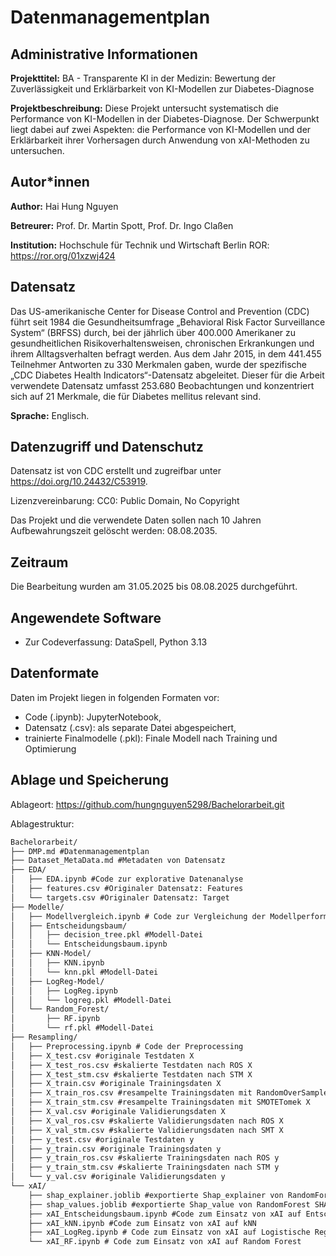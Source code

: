 # Datenmanagementplan

## Administrative Informationen

**Projekttitel:** BA - Transparente KI in der Medizin: Bewertung der Zuverlässigkeit und Erklärbarkeit von KI-Modellen zur Diabetes-Diagnose

**Projektbeschreibung:** 
Diese Projekt untersucht systematisch die Performance von KI-Modellen in der Diabetes-Diagnose. Der Schwerpunkt liegt dabei auf zwei Aspekten: die Performance von KI-Modellen und der Erklärbarkeit ihrer Vorhersagen durch Anwendung von xAI-Methoden zu untersuchen.

## Autor*innen

**Author:** Hai Hung Nguyen

**Betreurer:** Prof. Dr. Martin Spott, Prof. Dr. Ingo Claßen

**Institution:**
Hochschule für Technik und Wirtschaft Berlin
ROR: <https://ror.org/01xzwj424>

## Datensatz

Das US-amerikanische Center for Disease Control and Prevention (CDC) führt seit 1984 die Gesundheitsumfrage „Behavioral Risk Factor Surveillance System“ (BRFSS) durch, bei der jährlich über 400.000 Amerikaner zu gesundheitlichen Risikoverhaltensweisen, chronischen Erkrankungen und ihrem Alltagsverhalten befragt werden. 
Aus dem Jahr 2015, in dem 441.455 Teilnehmer Antworten zu 330 Merkmalen gaben, wurde der spezifische „CDC Diabetes Health Indicators“-Datensatz abgeleitet. 
Dieser für die Arbeit verwendete Datensatz umfasst 253.680 Beobachtungen und konzentriert sich auf 21 Merkmale, die für Diabetes mellitus relevant sind.

**Sprache:** Englisch.

## Datenzugriff und Datenschutz

Datensatz ist von CDC erstellt und zugreifbar unter <https://doi.org/10.24432/C53919>. 

Lizenzvereinbarung: CC0: Public Domain, No Copyright

Das Projekt und die verwendete Daten sollen nach 10 Jahren Aufbewahrungszeit gelöscht werden: 08.08.2035.

## Zeitraum

Die Bearbeitung wurden am 31.05.2025 bis 08.08.2025 durchgeführt.

## Angewendete Software

* Zur Codeverfassung: DataSpell, Python 3.13

## Datenformate

Daten im Projekt liegen in folgenden Formaten vor:

* Code (.ipynb): JupyterNotebook,
* Datensatz (.csv): als separate Datei abgespeichert,
* trainierte Finalmodelle (.pkl): Finale Modell nach Training und Optimierung

## Ablage und Speicherung

Ablageort: <https://github.com/hungnguyen5298/Bachelorarbeit.git>

Ablagestruktur:
```markdown
Bachelorarbeit/
├── DMP.md #Datenmanagementplan
├── Dataset_MetaData.md #Metadaten von Datensatz  
├── EDA/
│   ├── EDA.ipynb #Code zur explorative Datenanalyse
│   ├── features.csv #Originaler Datensatz: Features
│   └── targets.csv #Originaler Datensatz: Target
├── Modelle/
│   ├── Modellvergleich.ipynb # Code zur Vergleichung der Modellperformancen
│   ├── Entscheidungsbaum/
│   │   ├── decision_tree.pkl #Modell-Datei
│   │   └── Entscheidungsbaum.ipynb
│   ├── KNN-Model/
│   │   ├── KNN.ipynb
│   │   └── knn.pkl #Modell-Datei  
│   ├── LogReg-Model/
│   │   ├── LogReg.ipynb
│   │   └── logreg.pkl #Modell-Datei
│   └── Random_Forest/
│       ├── RF.ipynb
│       └── rf.pkl #Modell-Datei
├── Resampling/
│   ├── Preprocessing.ipynb # Code der Preprocessing
│   ├── X_test.csv #originale Testdaten X
│   ├── X_test_ros.csv #skalierte Testdaten nach ROS X
│   ├── X_test_stm.csv #skalierte Testdaten nach STM X
│   ├── X_train.csv #originale Trainingsdaten X
│   ├── X_train_ros.csv #resampelte Trainingsdaten mit RandomOverSampler X
│   ├── X_train_stm.csv #resampelte Trainingsdaten mit SMOTETomek X
│   ├── X_val.csv #originale Validierungsdaten X
│   ├── X_val_ros.csv #skalierte Validierungsdaten nach ROS X
│   ├── X_val_stm.csv #skalierte Validierungsdaten nach SMT X
│   ├── y_test.csv #originale Testdaten y
│   ├── y_train.csv #originale Trainingsdaten y
│   ├── y_train_ros.csv #skalierte Trainingsdaten nach ROS y
│   ├── y_train_stm.csv #skalierte Trainingsdaten nach STM y
│   └── y_val.csv #originale Validierungsdaten y
└── xAI/
    ├── shap_explainer.joblib #exportierte Shap_explainer von RandomForest SHAP
    ├── shap_values.joblib #exportierte Shap_value von RandomForest SHAP
    ├── xAI_Entscheidungsbaum.ipynb #Code zum Einsatz von xAI auf Entscheidungsbaum
    ├── xAI_kNN.ipynb #Code zum Einsatz von xAI auf kNN
    ├── xAI_LogReg.ipynb # Code zum Einsatz von xAI auf Logistische Regression
    └── xAI_RF.ipynb # Code zum Einsatz von xAI auf Random Forest
```